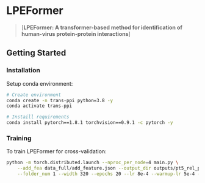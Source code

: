 # LPEFormer
> [**LPEFormer: A transformer-based method for identification of human-virus protein-protein interactions**]

## Getting Started

### Installation
Setup conda environment:
```bash
# Create environment
conda create -n trans-ppi python=3.8 -y
conda activate trans-ppi

# Instaill requirements
conda install pytorch==1.8.1 torchvision==0.9.1 -c pytorch -y

```

### Training
To train LPEFormer for cross-validation:
```bash
python -m torch.distributed.launch --nproc_per_node=4 main.py \
    --add_fea data_full/add_feature.json --output_dir outputs/pt5_rel_pos_folder_1/ --batch_size 256 \
    --folder_num 1 --width 320 --epochs 20 --lr 8e-4 --warmup-lr 5e-4 --method self_attention --relative_pos
```


